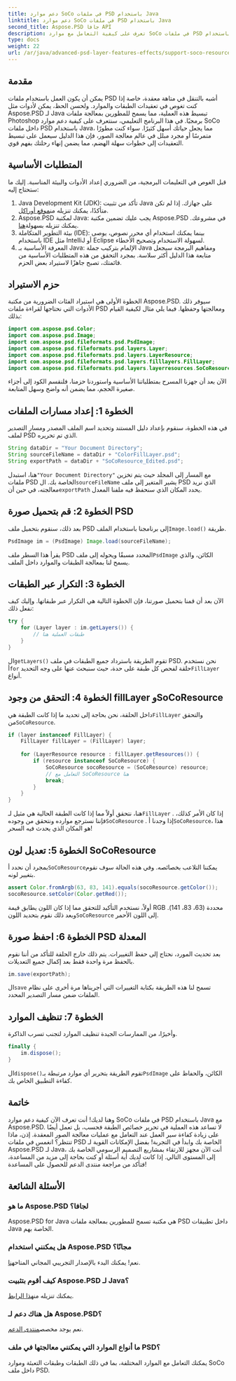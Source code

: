 ```yaml
---
title: دعم موارد SoCo في ملفات PSD باستخدام Java
linktitle: دعم موارد SoCo في ملفات PSD باستخدام Java
second_title: Aspose.PSD جافا API
description: تعرف على كيفية التعامل مع موارد SoCo في ملفات PSD باستخدام Aspose.PSD لـ Java من خلال هذا البرنامج التعليمي خطوة بخطوة.
type: docs
weight: 22
url: /ar/java/advanced-psd-layer-features-effects/support-soco-resource-psd-files/
---
```

## مقدمة
يمكن أن يكون العمل باستخدام ملفات PSD أشبه بالتنقل في متاهة معقدة، خاصة إذا كنت تغوص في تعقيدات الطبقات والموارد. ولحسن الحظ، يمكن لأدوات مثل Aspose.PSD لـ Java تبسيط هذه العملية، مما يسمح للمطورين بمعالجة ملفات Photoshop برمجيًا. في هذا البرنامج التعليمي، سنتعرف على كيفية دعم موارد SoCo داخل ملفات PSD باستخدام Java، مما يجعل حياتك أسهل كثيرًا. 
سواء كنت مطورًا متمرسًا أو مجرد مبلل في عالم معالجة الصور، فإن هذا الدليل سيعمل على تبسيط التعقيدات إلى خطوات سهلة الهضم، مما يضمن إنهاء رحلتك بفهم قوي.
## المتطلبات الأساسية
قبل الغوص في التعليمات البرمجية، من الضروري إعداد الأدوات والبيئة المناسبة. إليك ما ستحتاج إليه:
1.  Java Development Kit (JDK): تأكد من تثبيت Java على جهازك. إذا لم تكن متأكدًا، يمكنك تنزيله من[موقع أوراكل](https://www.oracle.com/java/technologies/javase-jdk11-downloads.html).
2. Aspose.PSD لمكتبة Java: يجب عليك تضمين مكتبة Aspose.PSD في مشروعك. يمكنك تنزيله بسهولة[هنا](https://releases.aspose.com/psd/java/).
3. بيئة التطوير المتكاملة (IDE): بينما يمكنك استخدام أي محرر نصوص، يوصى باستخدام IDE مثل IntelliJ أو Eclipse لسهولة الاستخدام وتصحيح الأخطاء.
4. المعرفة الأساسية بـ Java: الإلمام بتركيب جملة Java ومفاهيم البرمجة سيجعل متابعة هذا الدليل أكثر سلاسة.
بمجرد التحقق من هذه المتطلبات الأساسية من قائمتك، تصبح جاهزًا لاستيراد بعض الحزم.
## حزم الاستيراد
الخطوة الأولى هي استيراد الفئات الضرورية من مكتبة Aspose.PSD. سيوفر ذلك الأدوات التي نحتاجها لقراءة ملفات PSD ومعالجتها وحفظها. فيما يلي مثال لكيفية القيام بذلك:
```java
import com.aspose.psd.Color;
import com.aspose.psd.Image;
import com.aspose.psd.fileformats.psd.PsdImage;
import com.aspose.psd.fileformats.psd.layers.Layer;
import com.aspose.psd.fileformats.psd.layers.LayerResource;
import com.aspose.psd.fileformats.psd.layers.filllayers.FillLayer;
import com.aspose.psd.fileformats.psd.layers.layerresources.SoCoResource;
```
الآن بعد أن جهزنا المسرح بمتطلباتنا الأساسية واستوردنا حزمنا، فلنقسم الكود إلى أجزاء صغيرة الحجم، مما يضمن أنه واضح وسهل المتابعة.
## الخطوة 1: إعداد مسارات الملفات
في هذه الخطوة، سنقوم بإعداد دليل المستند وتحديد اسم الملف المصدر ومسار التصدير لملف PSD الذي تم تحريره.
```java
String dataDir = "Your Document Directory";
String sourceFileName = dataDir + "ColorFillLayer.psd";
String exportPath = dataDir + "SoCoResource_Edited.psd";
```
 
 هنا، استبدل`"Your Document Directory"` مع المسار إلى المجلد حيث يتم تخزين ملفات PSD الخاصة بك. ال`sourceFileName` يشير المتغير إلى ملف PSD الذي نريد معالجته، في حين أن`exportPath` يحدد المكان الذي سنحفظ فيه ملفنا المعدل.
## الخطوة 2: قم بتحميل صورة PSD
 بعد ذلك، سنقوم بتحميل ملف PSD إلى برنامجنا باستخدام الملف`Image.load()` طريقة.
```java
PsdImage im = (PsdImage) Image.load(sourceFileName);
```
 
 يقرأ هذا السطر ملف PSD المحدد مسبقًا ويحوله إلى ملف`PsdImage` الكائن، والذي يسمح لنا بمعالجة الطبقات والموارد داخل الملف.
## الخطوة 3: التكرار عبر الطبقات
الآن بعد أن قمنا بتحميل صورتنا، فإن الخطوة التالية هي التكرار عبر طبقاتها. وإليك كيف نفعل ذلك:
```java
try {
    for (Layer layer : im.getLayers()) {
        // طبقات العملية هنا
    }
}
```
 
 ال`getLayers()` تقوم الطريقة باسترداد جميع الطبقات في ملف PSD. نحن نستخدم أ`for` حلقة لفحص كل طبقة على حدة، حيث سنبحث عنها على وجه التحديد`FillLayer` أنواع.
## الخطوة 4: التحقق من وجود fillLayer وSoCoResource
داخل الحلقة، نحن بحاجة إلى تحديد ما إذا كانت الطبقة هي`FillLayer` والتحقق من`SoCoResource`.
```java
if (layer instanceof FillLayer) {
    FillLayer fillLayer = (FillLayer) layer;
    
    for (LayerResource resource : fillLayer.getResources()) {
        if (resource instanceof SoCoResource) {
            SoCoResource socoResource = (SoCoResource) resource;
            // التعامل مع SoCoResource هنا
            break;
        }
    }
}
```
 
 هنا، نتحقق أولاً مما إذا كانت الطبقة الحالية هي مثيل لـ`FillLayer` . إذا كان الأمر كذلك، فإننا نسترجع موارده ونتحقق من وجوده`SoCoResource` . إذا وجدنا أ`SoCoResource`، هذا هو المكان الذي يحدث فيه السحر!
## الخطوة 5: تعديل لون SoCoResource
 بمجرد أن نحدد أ`SoCoResource`يمكننا التلاعب بخصائصه. وفي هذه الحالة سوف نقوم بتغيير لونه.
```java
assert Color.fromArgb(63, 83, 141).equals(socoResource.getColor());
socoResource.setColor(Color.getRed());
```
 
 أولاً، نستخدم التأكيد للتحقق مما إذا كان اللون يطابق قيمة RGB محددة (63، 83، 141). وبعد ذلك نقوم بتحديد اللون`SoCoResource` إلى اللون الأحمر.
## الخطوة 6: احفظ صورة PSD المعدلة
بعد تحديث المورد، نحتاج إلى حفظ التغييرات. يتم ذلك خارج الحلقة للتأكد من أننا نقوم بالحفظ مرة واحدة فقط بعد إكمال جميع التعديلات.
```java
im.save(exportPath);
```
 
 ال`save` تسمح لنا هذه الطريقة بكتابة التغييرات التي أجريناها مرة أخرى على نظام الملفات ضمن مسار التصدير المحدد.
## الخطوة 7: تنظيف الموارد
وأخيرًا، من الممارسات الجيدة تنظيف الموارد لتجنب تسرب الذاكرة.
```java
finally {
    im.dispose();
}
```
 
 ال`dispose()`تقوم الطريقة بتحرير أي موارد مرتبطة بـ`PsdImage` الكائن، والحفاظ على كفاءة التطبيق الخاص بك.
## خاتمة
وهنا لديك! أنت تعرف الآن كيفية دعم موارد SoCo في ملفات PSD باستخدام Java مع Aspose.PSD. لا تساعد هذه العملية في تحرير خصائص الطبقة فحسب، بل تعمل أيضًا على زيادة كفاءة سير العمل عند التعامل مع عمليات معالجة الصور المعقدة. إذن، ماذا تنتظر؟ انغمس في ملفات PSD الخاصة بك وابدأ في التجربة! 
بفضل الإمكانات القوية لـ Aspose.PSD لـ Java، أنت الآن مجهز للارتقاء بمشاريع التصميم الرسومي الخاصة بك إلى المستوى التالي. إذا كانت لديك أية أسئلة أو كنت بحاجة إلى مزيد من المساعدة، فتأكد من مراجعة منتدى الدعم للحصول على المساعدة!
## الأسئلة الشائعة
### ما هو Aspose.PSD لجافا؟
Aspose.PSD for Java هي مكتبة تسمح للمطورين بمعالجة ملفات PSD داخل تطبيقات Java الخاصة بهم.
### هل يمكنني استخدام Aspose.PSD مجانًا؟
 نعم! يمكنك البدء بالإصدار التجريبي المجاني المتاح[هنا](https://releases.aspose.com/).
### كيف أقوم بتثبيت Aspose.PSD لـ Java؟
 يمكنك تنزيله من[هذا الرابط](https://releases.aspose.com/psd/java/).
### هل هناك دعم لـ Aspose.PSD؟
 نعم يوجد مخصص[منتدى الدعم](https://forum.aspose.com/c/psd/34).
### ما أنواع الموارد التي يمكنني معالجتها في ملف PSD؟
يمكنك التعامل مع الموارد المختلفة، بما في ذلك الطبقات وطبقات التعبئة وموارد SoCo داخل ملف PSD.